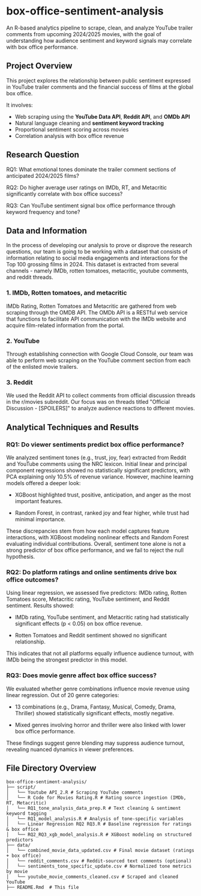 # box-office-sentiment-analysis
An R-based analytics pipeline to scrape, clean, and analyze YouTube trailer comments from upcoming 2024/2025 movies, with the goal of understanding how audience sentiment and keyword signals may correlate with box office performance.


## Project Overview

This project explores the relationship between public sentiment expressed in YouTube trailer comments and the financial success of films at the global box office.

It involves:
- Web scraping using the **YouTube Data API**, **Reddit API**, and **OMDb API**
- Natural language cleaning and **sentiment keyword tracking**
- Proportional sentiment scoring across movies
- Correlation analysis with box office revenue


## Research Question

RQ1: What emotional tones dominate the trailer comment sections of anticipated 2024/2025 films?

RQ2: Do higher average user ratings on IMDb, RT, and Metacritic significantly correlate with box office success?

RQ3: Can YouTube sentiment signal box office performance through keyword frequency and tone?


## Data and Information

In the process of developing our analysis to prove or disprove the research questions, our team is going to be working with a dataset that consists of information relating to social media engagements and interactions for the Top 100 grossing films in 2024. This dataset is extracted from several channels - namely IMDb, rotten tomatoes, metacritic, youtube comments, and reddit threads.

### 1. IMDb, Rotten tomatoes, and metacritic

IMDb Rating, Rotten Tomatoes and Metacritic are gathered from web scraping through the OMDB API. The OMDb API is a RESTful web service that functions to facilitate API communication with the IMDb website and acquire film-related information from the portal. 

### 2. YouTube

Through establishing connection with Google Cloud Console, our team was able to perform web scraping on the YouTube comment section from each of the enlisted movie trailers.

### 3. Reddit

We used the Reddit API to collect comments from official discussion threads in the r/movies subreddit. Our focus was on threads titled "Official Discussion - <Movie Title> [SPOILERS]" to analyze audience reactions to different movies.


## Analytical Techniques and Results

### RQ1: Do viewer sentiments predict box office performance?

We analyzed sentiment tones (e.g., trust, joy, fear) extracted from Reddit and YouTube comments using the NRC lexicon. Initial linear and principal component regressions showed no statistically significant predictors, with PCA explaining only 10.5% of revenue variance.
However, machine learning models offered a deeper look:

- XGBoost highlighted trust, positive, anticipation, and anger as the most important features.

- Random Forest, in contrast, ranked joy and fear higher, while trust had minimal importance.

These discrepancies stem from how each model captures feature interactions, with XGBoost modeling nonlinear effects and Random Forest evaluating individual contributions. Overall, sentiment tone alone is not a strong predictor of box office performance, and we fail to reject the null hypothesis.

### RQ2: Do platform ratings and online sentiments drive box office outcomes?

Using linear regression, we assessed five predictors: IMDb rating, Rotten Tomatoes score, Metacritic rating, YouTube sentiment, and Reddit sentiment. Results showed:

- IMDb rating, YouTube sentiment, and Metacritic rating had statistically significant effects (p < 0.05) on box office revenue.

- Rotten Tomatoes and Reddit sentiment showed no significant relationship.

This indicates that not all platforms equally influence audience turnout, with IMDb being the strongest predictor in this model.


### RQ3: Does movie genre affect box office success?

We evaluated whether genre combinations influence movie revenue using linear regression. Out of 20 genre categories:

- 13 combinations (e.g., Drama, Fantasy, Musical, Comedy, Drama, Thriller) showed statistically significant effects, mostly negative.

- Mixed genres involving horror and thriller were also linked with lower box office performance.

These findings suggest genre blending may suppress audience turnout, revealing nuanced dynamics in viewer preferences.




## File Directory Overview
    box-office-sentiment-analysis/
    ├── script/
    │   └── Youtube API_2.R # Scraping YouTube comments
    │   └── R Code for Movies Rating.R # Rating source ingestion (IMDb, RT, Metacritic)
    │   └── RQ1_tone_analysis_data_prep.R # Text cleaning & sentiment keyword tagging
    │   └── RQ1_model_analysis.R # Analysis of tone-specific variables
    │   └── Linear Regression RQ2 RQ3.R # Baseline regression for ratings & box office
    │   └── RQ2_RQ3_xgb_model_analysis.R # XGBoost modeling on structured predictors
    ├── data/
    │   └── combined_movie_data_updated.csv # Final movie dataset (ratings + box office)
    │   └── reddit_comments.csv # Reddit-sourced text comments (optional)
    │   └── sentiments_tone_specific_update.csv # Normalized tone metrics by movie
    │   └── youtube_movie_comments_cleaned.csv # Scraped and cleaned YouTube
    ├── README.Rmd  # This file


